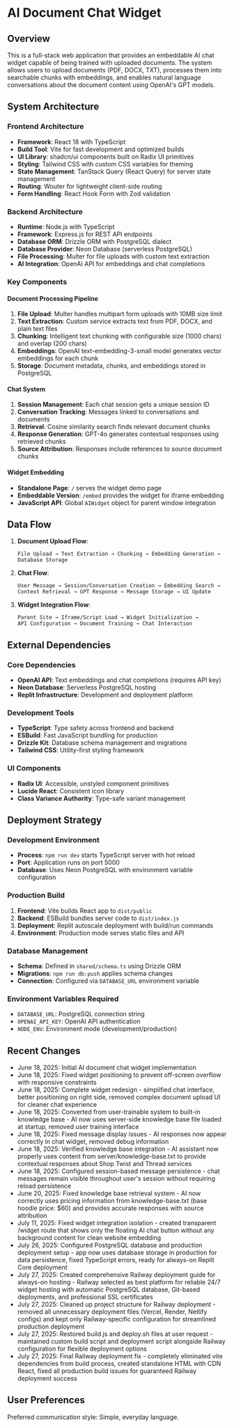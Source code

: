 # AI Document Chat Widget

## Overview

This is a full-stack web application that provides an embeddable AI chat widget capable of being trained with uploaded documents. The system allows users to upload documents (PDF, DOCX, TXT), processes them into searchable chunks with embeddings, and enables natural language conversations about the document content using OpenAI's GPT models.

## System Architecture

### Frontend Architecture
- **Framework**: React 18 with TypeScript
- **Build Tool**: Vite for fast development and optimized builds
- **UI Library**: shadcn/ui components built on Radix UI primitives
- **Styling**: Tailwind CSS with custom CSS variables for theming
- **State Management**: TanStack Query (React Query) for server state management
- **Routing**: Wouter for lightweight client-side routing
- **Form Handling**: React Hook Form with Zod validation

### Backend Architecture
- **Runtime**: Node.js with TypeScript
- **Framework**: Express.js for REST API endpoints
- **Database ORM**: Drizzle ORM with PostgreSQL dialect
- **Database Provider**: Neon Database (serverless PostgreSQL)
- **File Processing**: Multer for file uploads with custom text extraction
- **AI Integration**: OpenAI API for embeddings and chat completions

### Key Components

#### Document Processing Pipeline
1. **File Upload**: Multer handles multipart form uploads with 10MB size limit
2. **Text Extraction**: Custom service extracts text from PDF, DOCX, and plain text files
3. **Chunking**: Intelligent text chunking with configurable size (1000 chars) and overlap (200 chars)
4. **Embeddings**: OpenAI text-embedding-3-small model generates vector embeddings for each chunk
5. **Storage**: Document metadata, chunks, and embeddings stored in PostgreSQL

#### Chat System
1. **Session Management**: Each chat session gets a unique session ID
2. **Conversation Tracking**: Messages linked to conversations and documents
3. **Retrieval**: Cosine similarity search finds relevant document chunks
4. **Response Generation**: GPT-4o generates contextual responses using retrieved chunks
5. **Source Attribution**: Responses include references to source document chunks

#### Widget Embedding
- **Standalone Page**: `/` serves the widget demo page
- **Embeddable Version**: `/embed` provides the widget for iframe embedding
- **JavaScript API**: Global `AIWidget` object for parent window integration

## Data Flow

1. **Document Upload Flow**:
   ```
   File Upload → Text Extraction → Chunking → Embedding Generation → Database Storage
   ```

2. **Chat Flow**:
   ```
   User Message → Session/Conversation Creation → Embedding Search → 
   Context Retrieval → GPT Response → Message Storage → UI Update
   ```

3. **Widget Integration Flow**:
   ```
   Parent Site → Iframe/Script Load → Widget Initialization → 
   API Configuration → Document Training → Chat Interaction
   ```

## External Dependencies

### Core Dependencies
- **OpenAI API**: Text embeddings and chat completions (requires API key)
- **Neon Database**: Serverless PostgreSQL hosting
- **Replit Infrastructure**: Development and deployment platform

### Development Tools
- **TypeScript**: Type safety across frontend and backend
- **ESBuild**: Fast JavaScript bundling for production
- **Drizzle Kit**: Database schema management and migrations
- **Tailwind CSS**: Utility-first styling framework

### UI Components
- **Radix UI**: Accessible, unstyled component primitives
- **Lucide React**: Consistent icon library
- **Class Variance Authority**: Type-safe variant management

## Deployment Strategy

### Development Environment
- **Process**: `npm run dev` starts TypeScript server with hot reload
- **Port**: Application runs on port 5000
- **Database**: Uses Neon PostgreSQL with environment variable configuration

### Production Build
1. **Frontend**: Vite builds React app to `dist/public`
2. **Backend**: ESBuild bundles server code to `dist/index.js`
3. **Deployment**: Replit autoscale deployment with build/run commands
4. **Environment**: Production mode serves static files and API

### Database Management
- **Schema**: Defined in `shared/schema.ts` using Drizzle ORM
- **Migrations**: `npm run db:push` applies schema changes
- **Connection**: Configured via `DATABASE_URL` environment variable

### Environment Variables Required
- `DATABASE_URL`: PostgreSQL connection string
- `OPENAI_API_KEY`: OpenAI API authentication
- `NODE_ENV`: Environment mode (development/production)

## Recent Changes

- June 18, 2025: Initial AI document chat widget implementation
- June 18, 2025: Fixed widget positioning to prevent off-screen overflow with responsive constraints  
- June 18, 2025: Complete widget redesign - simplified chat interface, better positioning on right side, removed complex document upload UI for cleaner chat experience
- June 18, 2025: Converted from user-trainable system to built-in knowledge base - AI now uses server-side knowledge base file loaded at startup, removed user training interface
- June 18, 2025: Fixed message display issues - AI responses now appear correctly in chat widget, removed debug information
- June 18, 2025: Verified knowledge base integration - AI assistant now properly uses content from server/knowledge-base.txt to provide contextual responses about Shop Twist and Thread services
- June 18, 2025: Configured session-based message persistence - chat messages remain visible throughout user's session without requiring reload persistence
- June 20, 2025: Fixed knowledge base retrieval system - AI now correctly uses pricing information from knowledge-base.txt (base hoodie price: $60) and provides accurate responses with source attribution
- July 11, 2025: Fixed widget integration isolation - created transparent /widget route that shows only the floating AI chat button without any background content for clean website embedding
- July 26, 2025: Configured PostgreSQL database and production deployment setup - app now uses database storage in production for data persistence, fixed TypeScript errors, ready for always-on Replit Core deployment
- July 27, 2025: Created comprehensive Railway deployment guide for always-on hosting - Railway selected as best platform for reliable 24/7 widget hosting with automatic PostgreSQL database, Git-based deployments, and professional SSL certificates
- July 27, 2025: Cleaned up project structure for Railway deployment - removed all unnecessary deployment files (Vercel, Render, Netlify configs) and kept only Railway-specific configuration for streamlined production deployment
- July 27, 2025: Restored build.js and deploy.sh files at user request - maintained custom build script and deployment script alongside Railway configuration for flexible deployment options
- July 27, 2025: Final Railway deployment fix - completely eliminated vite dependencies from build process, created standalone HTML with CDN React, fixed all production build issues for guaranteed Railway deployment success

## User Preferences

Preferred communication style: Simple, everyday language.